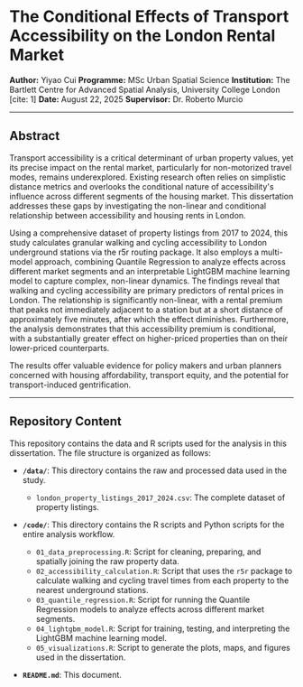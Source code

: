 # The Conditional Effects of Transport Accessibility on the London Rental Market

**Author:** Yiyao Cui
**Programme:** MSc Urban Spatial Science
**Institution:** The Bartlett Centre for Advanced Spatial Analysis, University College London [cite: 1]
**Date:** August 22, 2025
**Supervisor:** Dr. Roberto Murcio

---

## Abstract

Transport accessibility is a critical determinant of urban property values, yet its precise impact on the rental market, particularly for non-motorized travel modes, remains underexplored. Existing research often relies on simplistic distance metrics and overlooks the conditional nature of accessibility's influence across different segments of the housing market. This dissertation addresses these gaps by investigating the non-linear and conditional relationship between accessibility and housing rents in London.

Using a comprehensive dataset of property listings from 2017 to 2024, this study calculates granular walking and cycling accessibility to London underground stations via the r5r routing package. It also employs a multi-model approach, combining Quantile Regression to analyze effects across different market segments and an interpretable LightGBM machine learning model to capture complex, non-linear dynamics. The findings reveal that walking and cycling accessibility are primary predictors of rental prices in London. The relationship is significantly non-linear, with a rental premium that peaks not immediately adjacent to a station but at a short distance of approximately five minutes, after which the effect diminishes. Furthermore, the analysis demonstrates that this accessibility premium is conditional, with a substantially greater effect on higher-priced properties than on their lower-priced counterparts.

The results offer valuable evidence for policy makers and urban planners concerned with housing affordability, transport equity, and the potential for transport-induced gentrification.

---

## Repository Content

This repository contains the data and R scripts used for the analysis in this dissertation. The file structure is organized as follows:

- **`/data/`**: This directory contains the raw and processed data used in the study.
  - `london_property_listings_2017_2024.csv`: The complete dataset of property listings.

- **`/code/`**: This directory contains the R scripts and Python scripts for the entire analysis workflow.
  - `01_data_preprocessing.R`: Script for cleaning, preparing, and spatially joining the raw property data.
  - `02_accessibility_calculation.R`: Script that uses the `r5r` package to calculate walking and cycling travel times from each property to the nearest underground stations.
  - `03_quantile_regression.R`: Script for running the Quantile Regression models to analyze effects across different market segments.
  - `04_lightgbm_model.R`: Script for training, testing, and interpreting the LightGBM machine learning model.
  - `05_visualizations.R`: Script to generate the plots, maps, and figures used in the dissertation.


- **`README.md`**: This document.

